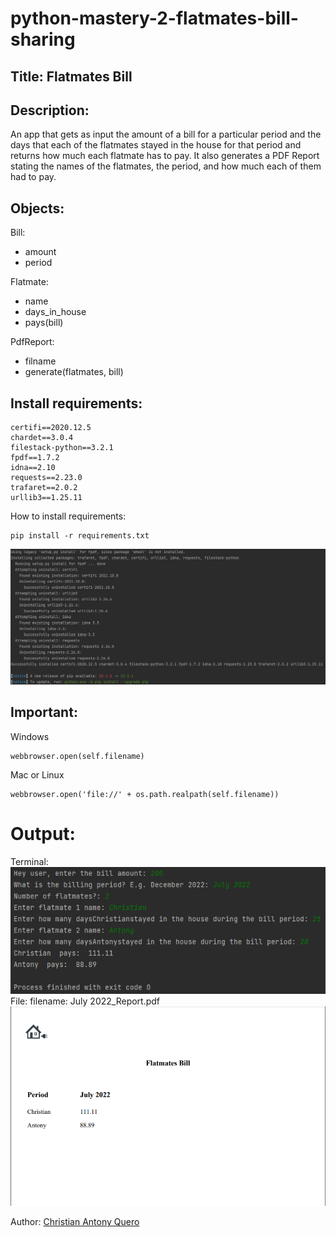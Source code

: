 # python-mastery-2-flatmates-bill-sharing

## Title: Flatmates Bill
## Description:
An app that gets as input the amount of a bill for a particular period and the days that each of the flatmates stayed in the house for that period and returns how much each flatmate has to pay. It also generates a PDF Report stating the names of the flatmates, the period, and how much each of them had to pay.

## Objects:
Bill:
- amount
- period

Flatmate:
- name
- days_in_house
- pays(bill)

PdfReport:
- filname
- generate(flatmates, bill)

## Install requirements:
```
certifi==2020.12.5
chardet==3.0.4
filestack-python==3.2.1
fpdf==1.7.2
idna==2.10
requests==2.23.0
trafaret==2.0.2
urllib3==1.25.11

```

How to install requirements:
```
pip install -r requirements.txt
```

![img.png](img.png)

## Important:
Windows
```
webbrowser.open(self.filename)
```
Mac or Linux
```
webbrowser.open('file://' + os.path.realpath(self.filename))
```

# Output:
Terminal:
![img_1.png](img_1.png)
File:
filename: July 2022_Report.pdf
![img_2.png](img_2.png)

Author: [Christian Antony Quero](https://www.linkedin.com/in/christianquero/)